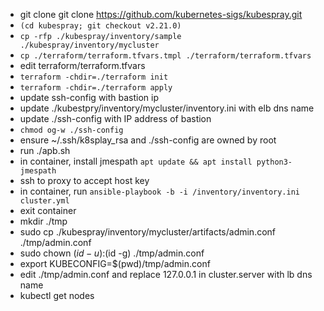 - git clone git clone https://github.com/kubernetes-sigs/kubespray.git
- `(cd kubespray; git checkout v2.21.0)`
- `cp -rfp ./kubespray/inventory/sample ./kubespray/inventory/mycluster`
- `cp ./terraform/terraform.tfvars.tmpl ./terraform/terraform.tfvars`
- edit terraform/terraform.tfvars
- `terraform -chdir=./terraform init`
- `terraform -chdir=./terraform apply`
- update ssh-config with bastion ip
- update ./kubestpry/inventory/mycluster/inventory.ini with elb dns name
- update ./ssh-config with IP address of bastion
- `chmod og-w ./ssh-config`
- ensure ~/.ssh/k8splay_rsa and ./ssh-config are owned by root
- run ./apb.sh
- in container, install jmespath `apt update && apt install python3-jmespath`
- ssh to proxy to accept host key
- in container, run `ansible-playbook -b -i /inventory/inventory.ini cluster.yml`
- exit container
- mkdir ./tmp
- sudo cp ./kubespray/inventory/mycluster/artifacts/admin.conf ./tmp/admin.conf
- sudo chown $(id -u):$(id -g) ./tmp/admin.conf
- export KUBECONFIG=$(pwd)/tmp/admin.conf
- edit ./tmp/admin.conf and replace 127.0.0.1 in cluster.server with lb dns name
- kubectl get nodes